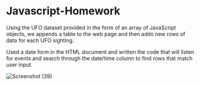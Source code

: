 # Javascript-Homework


Using the UFO dataset provided in the form of an array of JavaScript objects, we appends a table to the web page and then adds new rows of data for each UFO sighting.

Used a date form in the HTML document and  written the code that will listen for events and search through the date/time column to find rows that match user input.

![Screenshot (39)](https://user-images.githubusercontent.com/49598347/63630195-d1370900-c5dd-11e9-8e95-18b2473d880b.png)
